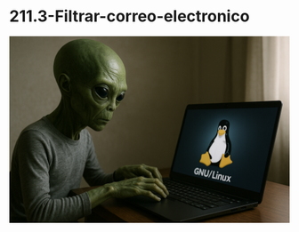 # 211.3-Filtrar-correo-electronico
![LPI Logo](../../../../wallpaper/et_linux.png "Buscando al viejo hombre ")
